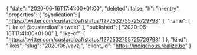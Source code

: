 {
  "date": "2020-06-16T17:41:00+01:00",
  "deleted": false,
  "h": "h-entry",
  "properties": {
    "syndication": [
      "https://twitter.com/custardloaf/status/1272532755725729798"
    ],
    "name": [
      "Like of @custardloaf's tweet"
    ],
    "published": [
      "2020-06-16T17:41:00+01:00"
    ],
    "like-of": [
      "https://twitter.com/custardloaf/status/1272532755725729798"
    ]
  },
  "kind": "likes",
  "slug": "2020/06/vavzj",
  "client_id": "https://indigenous.realize.be"
}
